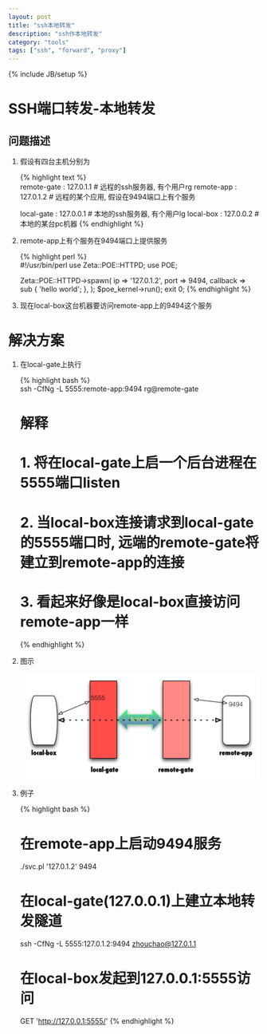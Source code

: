 ```yaml
---
layout: post
title: "ssh本地转发"
description: "ssh作本地转发"
category: "tools"
tags: ["ssh", "forward", "proxy"]
---
```


{% include JB/setup %}


# SSH端口转发-本地转发

## 问题描述
1. 假设有四台主机分别为

   {% highlight text %}  
   remote-gate : 127.0.1.1  # 远程的ssh服务器, 有个用户rg
   remote-app  : 127.0.1.2  # 远程的某个应用, 假设在9494端口上有个服务
   
   local-gate  : 127.0.0.1  # 本地的ssh服务器, 有个用户lg
   local-box   : 127.0.0.2  # 本地的某台pc机器
   {% endhighlight %}  
   
2. remote-app上有个服务在9494端口上提供服务

   {% highlight perl %}  
   #!/usr/bin/perl
   use Zeta::POE::HTTPD;
   use POE;

   Zeta::POE::HTTPD->spawn( 
       ip       => '127.0.1.2',
       port     => 9494, 
       callback => sub { 'hello world'; },
   );
   $poe_kernel->run();
   exit 0;
   {% endhighlight %}  
   
3. 现在local-box这台机器要访问remote-app上的9494这个服务

# 解决方案
1. 在local-gate上执行

   {% highlight bash %}  
   ssh -CfNg -L 5555:remote-app:9494 rg@remote-gate
   # 解释
   # 1. 将在local-gate上启一个后台进程在5555端口listen
   # 2. 当local-box连接请求到local-gate的5555端口时, 远端的remote-gate将建立到remote-app的连接
   # 3. 看起来好像是local-box直接访问remote-app一样
   {% endhighlight %}  

2. 图示

   ![local-box---->local-gate:5555===隧道====remote-gate----->remote-app:9494](assets/images/local_proxy.png)
3. 例子
   
   {% highlight bash %}  
   # 在remote-app上启动9494服务
   ./svc.pl '127.0.1.2' 9494

   # 在local-gate(127.0.0.1)上建立本地转发隧道
   ssh -CfNg -L 5555:127.0.1.2:9494 zhouchao@127.0.1.1

   # 在local-box发起到127.0.0.1:5555访问
   GET 'http://127.0.0.1:5555/' 
   {% endhighlight %}  

